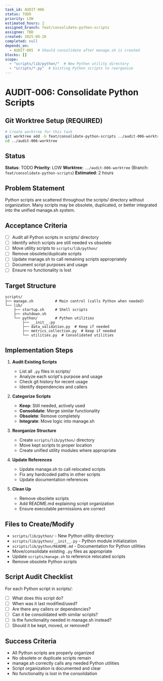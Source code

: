```yaml
---
task_id: AUDIT-006
status: TODO
priority: LOW
estimated_hours: 2
assigned_branch: feat/consolidate-python-scripts
assignee: TBD
created: 2025-08-26
completed: null
depends_on:
  - AUDIT-005  # Should consolidate after manage.sh is created
blocks: []
scope:
  - "scripts/lib/python/"  # New Python utility directory
  - "scripts/*.py"  # Existing Python scripts to reorganize
---
```


# AUDIT-006: Consolidate Python Scripts

## Git Worktree Setup (REQUIRED)
```bash
# Create worktree for this task
git worktree add -b feat/consolidate-python-scripts ../audit-006-worktree
cd ../audit-006-worktree
```

## Status
**Status**: TODO
**Priority**: LOW
**Worktree**: `../audit-006-worktree` (Branch: `feat/consolidate-python-scripts`)
**Estimated**: 2 hours

## Problem Statement
Python scripts are scattered throughout the scripts/ directory without organization. Many scripts may be obsolete, duplicated, or better integrated into the unified manage.sh system.

## Acceptance Criteria
- [ ] Audit all Python scripts in scripts/ directory
- [ ] Identify which scripts are still needed vs obsolete
- [ ] Move utility scripts to `scripts/lib/python/`
- [ ] Remove obsolete/duplicate scripts
- [ ] Update manage.sh to call remaining scripts appropriately
- [ ] Document script purposes and usage
- [ ] Ensure no functionality is lost

## Target Structure
```
scripts/
├── manage.sh          # Main control (calls Python when needed)
└── lib/
    ├── startup.sh     # Shell scripts
    ├── shutdown.sh
    └── python/        # Python utilities
        ├── __init__.py
        ├── data_validation.py  # Keep if needed
        ├── metrics_collection.py  # Keep if needed
        └── utilities.py  # Consolidated utilities
```

## Implementation Steps
1. **Audit Existing Scripts**
   - List all `.py` files in scripts/
   - Analyze each script's purpose and usage
   - Check git history for recent usage
   - Identify dependencies and callers

2. **Categorize Scripts**
   - **Keep**: Still needed, actively used
   - **Consolidate**: Merge similar functionality
   - **Obsolete**: Remove completely
   - **Integrate**: Move logic into manage.sh

3. **Reorganize Structure**
   - Create `scripts/lib/python/` directory
   - Move kept scripts to proper location
   - Create unified utility modules where appropriate

4. **Update References**
   - Update manage.sh to call relocated scripts
   - Fix any hardcoded paths in other scripts
   - Update documentation references

5. **Clean Up**
   - Remove obsolete scripts
   - Add README.md explaining script organization
   - Ensure executable permissions are correct

## Files to Create/Modify
- `scripts/lib/python/` - New Python utility directory
- `scripts/lib/python/__init__.py` - Python module initialization
- `scripts/lib/python/README.md` - Documentation for Python utilities
- Move/consolidate existing `.py` files as appropriate
- Update `scripts/manage.sh` to reference relocated scripts
- Remove obsolete Python scripts

## Script Audit Checklist
For each Python script in scripts/:
- [ ] What does this script do?
- [ ] When was it last modified/used?
- [ ] Are there any callers or dependencies?
- [ ] Can it be consolidated with similar scripts?
- [ ] Is the functionality needed in manage.sh instead?
- [ ] Should it be kept, moved, or removed?

## Success Criteria
- All Python scripts are properly organized
- No obsolete or duplicate scripts remain
- manage.sh correctly calls any needed Python utilities
- Script organization is documented and clear
- No functionality is lost in the consolidation